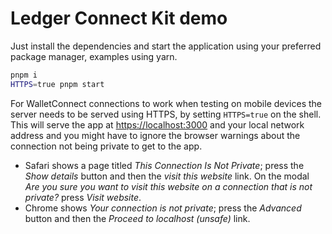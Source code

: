 # Ledger Connect Kit demo

Just install the dependencies and start the application using your preferred package manager, examples using yarn.

```bash
pnpm i
HTTPS=true pnpm start
```

For WalletConnect connections to work when testing on mobile devices the server needs to be served using HTTPS, by setting `HTTPS=true` on the shell. This will serve the app at <https://localhost:3000> and your local network address and you might have to ignore the browser warnings about the connection not being private to get to the app.

- Safari shows a page titled *This Connection Is Not Private*; press the *Show details* button and then the *visit this website* link. On the modal *Are you sure you want to visit this website on a connection that is not private?* press *Visit website*.
- Chrome shows *Your connection is not private*; press the *Advanced* button and then the *Proceed to localhost (unsafe)* link.
